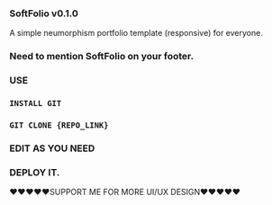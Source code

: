 ### SoftFolio v0.1.0

A simple neumorphism portfolio template (responsive) for everyone.

### Need to mention SoftFolio on your footer.

### USE

### `INSTALL GIT`

### `GIT CLONE {REPO_LINK}`

### EDIT AS YOU NEED

### DEPLOY IT.

❤️❤️❤️❤️❤️SUPPORT ME FOR MORE UI/UX DESIGN❤️❤️❤️❤️❤️
